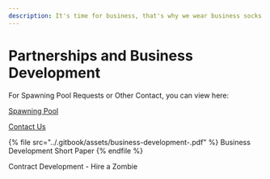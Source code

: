 ```yaml
---
description: It's time for business, that's why we wear business socks.
---
```


# Partnerships and Business Development

For Spawning Pool Requests or Other Contact, you can view here:&#x20;

[Spawning Pool](https://admin.rugzombie.io/partnership\_requests/new)

[Contact Us](mailto:info@rugzombie.io)

{% file src="../.gitbook/assets/business-development-.pdf" %}
Business Development Short Paper
{% endfile %}

Contract Development - Hire a Zombie
